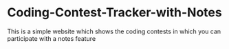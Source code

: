 # Coding-Contest-Tracker-with-Notes
This is a simple website which shows the coding contests in which you can participate with a notes feature 
